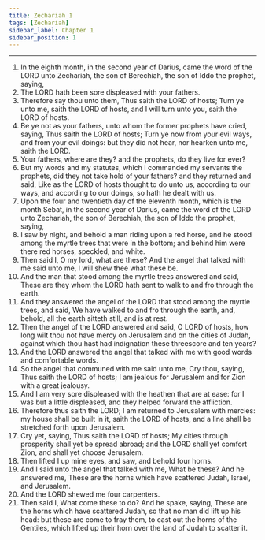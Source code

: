 ```yaml
---
title: Zechariah 1
tags: [Zechariah]
sidebar_label: Chapter 1
sidebar_position: 1
---
```


---
1. In the eighth month, in the second year of Darius, came the word of the LORD unto Zechariah, the son of Berechiah, the son of Iddo the prophet, saying,
2. The LORD hath been sore displeased with your fathers.
3. Therefore say thou unto them, Thus saith the LORD of hosts; Turn ye unto me, saith the LORD of hosts, and I will turn unto you, saith the LORD of hosts.
4. Be ye not as your fathers, unto whom the former prophets have cried, saying, Thus saith the LORD of hosts; Turn ye now from your evil ways, and from your evil doings: but they did not hear, nor hearken unto me, saith the LORD.
5. Your fathers, where are they? and the prophets, do they live for ever?
6. But my words and my statutes, which I commanded my servants the prophets, did they not take hold of your fathers? and they returned and said, Like as the LORD of hosts thought to do unto us, according to our ways, and according to our doings, so hath he dealt with us.
7. Upon the four and twentieth day of the eleventh month, which is the month Sebat, in the second year of Darius, came the word of the LORD unto Zechariah, the son of Berechiah, the son of Iddo the prophet, saying,
8. I saw by night, and behold a man riding upon a red horse, and he stood among the myrtle trees that were in the bottom; and behind him were there red horses, speckled, and white.
9. Then said I, O my lord, what are these? And the angel that talked with me said unto me, I will shew thee what these be.
10. And the man that stood among the myrtle trees answered and said, These are they whom the LORD hath sent to walk to and fro through the earth.
11. And they answered the angel of the LORD that stood among the myrtle trees, and said, We have walked to and fro through the earth, and, behold, all the earth sitteth still, and is at rest.
12. Then the angel of the LORD answered and said, O LORD of hosts, how long wilt thou not have mercy on Jerusalem and on the cities of Judah, against which thou hast had indignation these threescore and ten years?
13. And the LORD answered the angel that talked with me with good words and comfortable words.
14. So the angel that communed with me said unto me, Cry thou, saying, Thus saith the LORD of hosts; I am jealous for Jerusalem and for Zion with a great jealousy.
15. And I am very sore displeased with the heathen that are at ease: for I was but a little displeased, and they helped forward the affliction.
16. Therefore thus saith the LORD; I am returned to Jerusalem with mercies: my house shall be built in it, saith the LORD of hosts, and a line shall be stretched forth upon Jerusalem.
17. Cry yet, saying, Thus saith the LORD of hosts; My cities through prosperity shall yet be spread abroad; and the LORD shall yet comfort Zion, and shall yet choose Jerusalem.
18. Then lifted I up mine eyes, and saw, and behold four horns.
19. And I said unto the angel that talked with me, What be these? And he answered me, These are the horns which have scattered Judah, Israel, and Jerusalem.
20. And the LORD shewed me four carpenters.
21. Then said I, What come these to do? And he spake, saying, These are the horns which have scattered Judah, so that no man did lift up his head: but these are come to fray them, to cast out the horns of the Gentiles, which lifted up their horn over the land of Judah to scatter it.